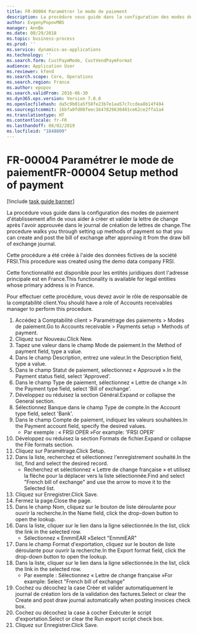 ```yaml
---
title: FR-00004 Paramétrer le mode de paiement
description: La procédure vous guide dans la configuration des modes de paiement d'établissement afin de vous aider à créer et valider la lettre de change après l'avoir approuvée dans le journal de création de lettres de change.
author: EvgenyPopovMBS
manager: AnnBe
ms.date: 08/29/2018
ms.topic: business-process
ms.prod: ''
ms.service: dynamics-ax-applications
ms.technology: ''
ms.search.form: CustPaymMode, CustVendPaymFormat
audience: Application User
ms.reviewer: kfend
ms.search.scope: Core, Operations
ms.search.region: France
ms.author: epopov
ms.search.validFrom: 2016-06-30
ms.dyn365.ops.version: Version 7.0.0
ms.openlocfilehash: da5c9b01a5f58fe23b7e1aa57c7ccdea8b14f494
ms.sourcegitcommit: 16bfa0fd08feec1647829630401ce62ce2ffa1a4
ms.translationtype: HT
ms.contentlocale: fr-FR
ms.lasthandoff: 08/02/2019
ms.locfileid: "1848809"
---
```

# <a name="fr-00004-setup-method-of-payment"></a><span data-ttu-id="4183d-103">FR-00004 Paramétrer le mode de paiement</span><span class="sxs-lookup"><span data-stu-id="4183d-103">FR-00004 Setup method of payment</span></span>

[!include [task guide banner](../../includes/task-guide-banner.md)]

<span data-ttu-id="4183d-104">La procédure vous guide dans la configuration des modes de paiement d'établissement afin de vous aider à créer et valider la lettre de change après l'avoir approuvée dans le journal de création de lettres de change.</span><span class="sxs-lookup"><span data-stu-id="4183d-104">The procedure walks you through setting up methods of payment so that you can create and post the bill of exchange after approving it from the draw bill of exchange journal.</span></span>

<span data-ttu-id="4183d-105">Cette procédure a été créée à l'aide des données fictives de la société FRSI.</span><span class="sxs-lookup"><span data-stu-id="4183d-105">This procedure was created using the demo data company FRSI.</span></span> 

<span data-ttu-id="4183d-106">Cette fonctionnalité est disponible pour les entités juridiques dont l'adresse principale est en France.</span><span class="sxs-lookup"><span data-stu-id="4183d-106">This functionality is available for legal entities whose primary address is in France.</span></span>

<span data-ttu-id="4183d-107">Pour effectuer cette procédure, vous devez avoir le rôle de responsable de la comptabilité client.</span><span class="sxs-lookup"><span data-stu-id="4183d-107">You should have a role of Accounts receivables manager to perform this procedure.</span></span>





1. <span data-ttu-id="4183d-108">Accédez à Comptabilité client > Paramétrage des paiements > Modes de paiement.</span><span class="sxs-lookup"><span data-stu-id="4183d-108">Go to Accounts receivable > Payments setup > Methods of payment.</span></span>
2. <span data-ttu-id="4183d-109">Cliquez sur Nouveau.</span><span class="sxs-lookup"><span data-stu-id="4183d-109">Click New.</span></span>
3. <span data-ttu-id="4183d-110">Tapez une valeur dans le champ Mode de paiement.</span><span class="sxs-lookup"><span data-stu-id="4183d-110">In the Method of payment field, type a value.</span></span>
4. <span data-ttu-id="4183d-111">Dans le champ Description, entrez une valeur.</span><span class="sxs-lookup"><span data-stu-id="4183d-111">In the Description field, type a value.</span></span>
5. <span data-ttu-id="4183d-112">Dans le champ Statut de paiement, sélectionnez « Approuvé ».</span><span class="sxs-lookup"><span data-stu-id="4183d-112">In the Payment status field, select 'Approved'.</span></span>
6. <span data-ttu-id="4183d-113">Dans le champ Type de paiement, sélectionnez « Lettre de change ».</span><span class="sxs-lookup"><span data-stu-id="4183d-113">In the Payment type field, select 'Bill of exchange'.</span></span>
7. <span data-ttu-id="4183d-114">Développez ou réduisez la section Général.</span><span class="sxs-lookup"><span data-stu-id="4183d-114">Expand or collapse the General section.</span></span>
8. <span data-ttu-id="4183d-115">Sélectionnez Banque dans le champ Type de compte.</span><span class="sxs-lookup"><span data-stu-id="4183d-115">In the Account type field, select 'Bank'.</span></span>
9. <span data-ttu-id="4183d-116">Dans le champ Compte de paiement, indiquez les valeurs souhaitées.</span><span class="sxs-lookup"><span data-stu-id="4183d-116">In the Payment account field, specify the desired values.</span></span>
    * <span data-ttu-id="4183d-117">Par exemple : « FRSI OPER »</span><span class="sxs-lookup"><span data-stu-id="4183d-117">For example: 'FRSI OPER'</span></span>  
10. <span data-ttu-id="4183d-118">Développez ou réduisez la section Formats de fichier.</span><span class="sxs-lookup"><span data-stu-id="4183d-118">Expand or collapse the File formats section.</span></span>
11. <span data-ttu-id="4183d-119">Cliquez sur Paramétrage.</span><span class="sxs-lookup"><span data-stu-id="4183d-119">Click Setup.</span></span>
12. <span data-ttu-id="4183d-120">Dans la liste, recherchez et sélectionnez l'enregistrement souhaité.</span><span class="sxs-lookup"><span data-stu-id="4183d-120">In the list, find and select the desired record.</span></span>
    * <span data-ttu-id="4183d-121">Recherchez et sélectionnez « Lettre de change française » et utilisez la flèche pour la déplacer vers la liste sélectionnée.</span><span class="sxs-lookup"><span data-stu-id="4183d-121">Find and select "French bill of exchange" and use the arrow to move it to the Selected list.</span></span>  
13. <span data-ttu-id="4183d-122">Cliquez sur Enregistrer.</span><span class="sxs-lookup"><span data-stu-id="4183d-122">Click Save.</span></span>
14. <span data-ttu-id="4183d-123">Fermez la page.</span><span class="sxs-lookup"><span data-stu-id="4183d-123">Close the page.</span></span>
15. <span data-ttu-id="4183d-124">Dans le champ Nom, cliquez sur le bouton de liste déroulante pour ouvrir la recherche.</span><span class="sxs-lookup"><span data-stu-id="4183d-124">In the Name field, click the drop-down button to open the lookup.</span></span>
16. <span data-ttu-id="4183d-125">Dans la liste, cliquer sur le lien dans la ligne sélectionnée.</span><span class="sxs-lookup"><span data-stu-id="4183d-125">In the list, click the link in the selected row.</span></span>
    * <span data-ttu-id="4183d-126">Sélectionnez « EnmmEAR »</span><span class="sxs-lookup"><span data-stu-id="4183d-126">Select "EnmmEAR"</span></span>  
17. <span data-ttu-id="4183d-127">Dans le champ Format d'exportation, cliquez sur le bouton de liste déroulante pour ouvrir la recherche.</span><span class="sxs-lookup"><span data-stu-id="4183d-127">In the Export format field, click the drop-down button to open the lookup.</span></span>
18. <span data-ttu-id="4183d-128">Dans la liste, cliquer sur le lien dans la ligne sélectionnée.</span><span class="sxs-lookup"><span data-stu-id="4183d-128">In the list, click the link in the selected row.</span></span>
    * <span data-ttu-id="4183d-129">Par exemple : Sélectionnez « Lettre de change française »</span><span class="sxs-lookup"><span data-stu-id="4183d-129">For example: Select "French bill of exchange"</span></span>  
19. <span data-ttu-id="4183d-130">Cochez ou décochez la case Créer et valider automatiquement le journal de création lors de la validation des factures.</span><span class="sxs-lookup"><span data-stu-id="4183d-130">Select or clear the Create and post draw journal automatically when posting invoices check box.</span></span>
20. <span data-ttu-id="4183d-131">Cochez ou décochez la case à cocher Exécuter le script d'exportation.</span><span class="sxs-lookup"><span data-stu-id="4183d-131">Select or clear the Run export script check box.</span></span>
21. <span data-ttu-id="4183d-132">Cliquez sur Enregistrer.</span><span class="sxs-lookup"><span data-stu-id="4183d-132">Click Save.</span></span>

